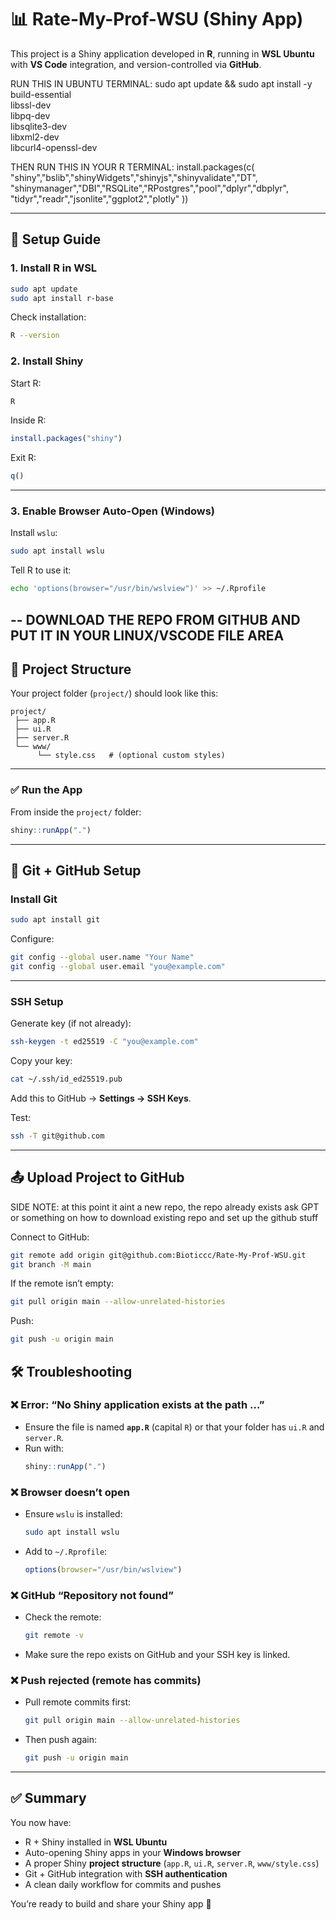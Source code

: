 # 📊 Rate-My-Prof-WSU (Shiny App)

This project is a Shiny application developed in **R**, running in **WSL Ubuntu** with **VS Code** integration, and version-controlled via **GitHub**.

RUN THIS IN UBUNTU TERMINAL:
sudo apt update && sudo apt install -y \
  build-essential \
  libssl-dev \
  libpq-dev \
  libsqlite3-dev \
  libxml2-dev \
  libcurl4-openssl-dev


THEN RUN THIS IN YOUR R TERMINAL:
install.packages(c(
  "shiny","bslib","shinyWidgets","shinyjs","shinyvalidate","DT",
  "shinymanager","DBI","RSQLite","RPostgres","pool","dplyr","dbplyr",
  "tidyr","readr","jsonlite","ggplot2","plotly"
))

---

## 🚀 Setup Guide

### 1. Install R in WSL
```bash
sudo apt update
sudo apt install r-base
```

Check installation:
```bash
R --version
```

### 2. Install Shiny
Start R:
```bash
R
```

Inside R:
```r
install.packages("shiny")
```

Exit R:
```r
q()
```

---

### 3. Enable Browser Auto-Open (Windows)
Install `wslu`:
```bash
sudo apt install wslu
```

Tell R to use it:
```bash
echo 'options(browser="/usr/bin/wslview")' >> ~/.Rprofile
```

--
DOWNLOAD THE REPO FROM GITHUB AND PUT IT IN YOUR LINUX/VSCODE FILE AREA
--

## 📂 Project Structure

Your project folder (`project/`) should look like this:

```
project/
 ├── app.R
 ├── ui.R
 ├── server.R
 └── www/
      └── style.css   # (optional custom styles)
```

---
### ✅ Run the App
From inside the `project/` folder:
```r
shiny::runApp(".")
```

---

## 🔧 Git + GitHub Setup

### Install Git
```bash
sudo apt install git
```

Configure:
```bash
git config --global user.name "Your Name"
git config --global user.email "you@example.com"
```

---

### SSH Setup
Generate key (if not already):
```bash
ssh-keygen -t ed25519 -C "you@example.com"
```

Copy your key:
```bash
cat ~/.ssh/id_ed25519.pub
```
Add this to GitHub → **Settings → SSH Keys**.

Test:
```bash
ssh -T git@github.com
```

---

## 📤 Upload Project to GitHub

SIDE NOTE: at this point it aint a new repo, the repo already exists
ask GPT or something on how to download existing repo and set up the github stuff

Connect to GitHub:
```bash
git remote add origin git@github.com:Bioticcc/Rate-My-Prof-WSU.git
git branch -M main
```

If the remote isn’t empty:
```bash
git pull origin main --allow-unrelated-histories
```

Push:
```bash
git push -u origin main
```

## 🛠 Troubleshooting

### ❌ Error: “No Shiny application exists at the path …”
- Ensure the file is named **`app.R`** (capital `R`) or that your folder has `ui.R` and `server.R`.
- Run with:
  ```r
  shiny::runApp(".")
  ```

### ❌ Browser doesn’t open
- Ensure `wslu` is installed:
  ```bash
  sudo apt install wslu
  ```
- Add to `~/.Rprofile`:
  ```r
  options(browser="/usr/bin/wslview")
  ```

### ❌ GitHub “Repository not found”
- Check the remote:
  ```bash
  git remote -v
  ```
- Make sure the repo exists on GitHub and your SSH key is linked.

### ❌ Push rejected (remote has commits)
- Pull remote commits first:
  ```bash
  git pull origin main --allow-unrelated-histories
  ```
- Then push again:
  ```bash
  git push -u origin main
  ```

---

## ✅ Summary

You now have:
- R + Shiny installed in **WSL Ubuntu**  
- Auto-opening Shiny apps in your **Windows browser**  
- A proper Shiny **project structure** (`app.R`, `ui.R`, `server.R`, `www/style.css`)  
- Git + GitHub integration with **SSH authentication**  
- A clean daily workflow for commits and pushes  

You’re ready to build and share your Shiny app 🚀
